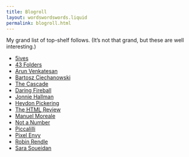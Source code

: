 ```yaml
---
title: Blogroll
layout: wordswordswords.liquid
permalink: blogroll.html
---
```


My grand list of top-shelf follows. (It’s not that grand, but these are well
interesting.)

- [5ives](https://www.5ives.com)
- [43 Folders](http://www.43folders.com)
- [Arun Venkatesan](https://arun.is/blog)
- [Bartosz Ciechanowski](https://ciechanow.ski)
- [The Cascade](https://csscade.com)
- [Daring Fireball](https://daringfireball.net)
- [Jonnie Hallman](https://destroytoday.com/blog)
- [Heydon Pickering](https://heydonworks.com/latest)
- [The <abbr title="HyperText Markup Language">HTML</abbr> Review](https://thehtml.review)
- [Manuel Moreale](https://manuelmoreale.com)
- [Not a Number](https://www.nan.fyi)
- [Piccalilli](https://piccalil.li/blog)
- [Pixel Envy](https://pxlnv.com)
- [Robin Rendle](https://robinrendle.com)
- [Sara Soueidan](https://www.sarasoueidan.com/blog/)
